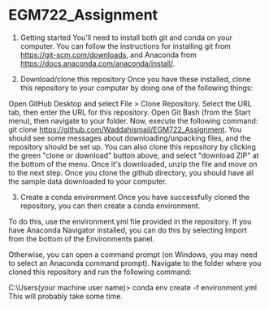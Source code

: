 # EGM722_Assignment
1. Getting started
You'll need to install both git and conda on your computer. You can follow the instructions for installing git from https://git-scm.com/downloads, and Anaconda from https://docs.anaconda.com/anaconda/install/.

2. Download/clone this repository
Once you have these installed, clone this repository to your computer by doing one of the following things:

Open GitHub Desktop and select File > Clone Repository. Select the URL tab, then enter the URL for this repository.
Open Git Bash (from the Start menu), then navigate to your folder. Now, execute the following command: git clone https://github.com/Waddahismail/EGM722_Assignment. You should see some messages about downloading/unpacking files, and the repository should be set up.
You can also clone this repository by clicking the green "clone or download" button above, and select "download ZIP" at the bottom of the menu. Once it's downloaded, unzip the file and move on to the next step. Once you clone the github directory, you should have all the sample data downloaded to your computer. 

3. Create a conda environment
Once you have successfully cloned the repository, you can then create a conda environment.

To do this, use the environment.yml file provided in the repository. If you have Anaconda Navigator installed, you can do this by selecting Import from the bottom of the Environments panel.

Otherwise, you can open a command prompt (on Windows, you may need to select an Anaconda command prompt). Navigate to the folder where you cloned this repository and run the following command:

C:\Users\(your machine user name)> conda env create -f environment.yml
This will probably take some time.
